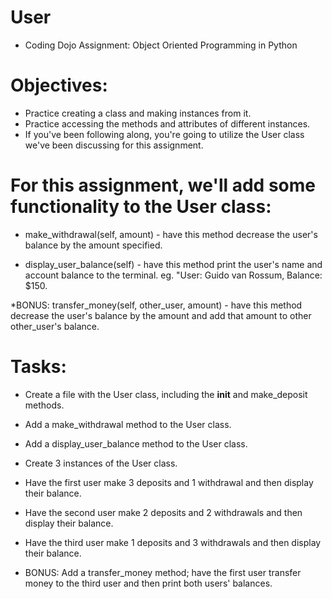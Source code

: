 # User
* Coding Dojo Assignment: Object Oriented Programming in Python

# Objectives:
* Practice creating a class and making instances from it.
* Practice accessing the methods and attributes of different instances.
* If you've been following along, you're going to utilize the User class we've been discussing for this assignment.

# For this assignment, we'll add some functionality to the User class:

* make_withdrawal(self, amount) - have this method decrease the user's balance by the amount specified.

* display_user_balance(self) - have this method print the user's name and account balance to the terminal. eg. "User: Guido van Rossum, Balance: $150.

*BONUS: transfer_money(self, other_user, amount) - have this method decrease the user's balance by the amount and add that amount to other other_user's balance.

# Tasks:
* Create a file with the User class, including the __init__ and make_deposit methods.

* Add a make_withdrawal method to the User class.

* Add a display_user_balance method to the User class.

* Create 3 instances of the User class.

* Have the first user make 3 deposits and 1 withdrawal and then display their balance.

* Have the second user make 2 deposits and 2 withdrawals and then display their balance.

* Have the third user make 1 deposits and 3 withdrawals and then display their balance.

* BONUS: Add a transfer_money method; have the first user transfer money to the third user and then print both users' balances.